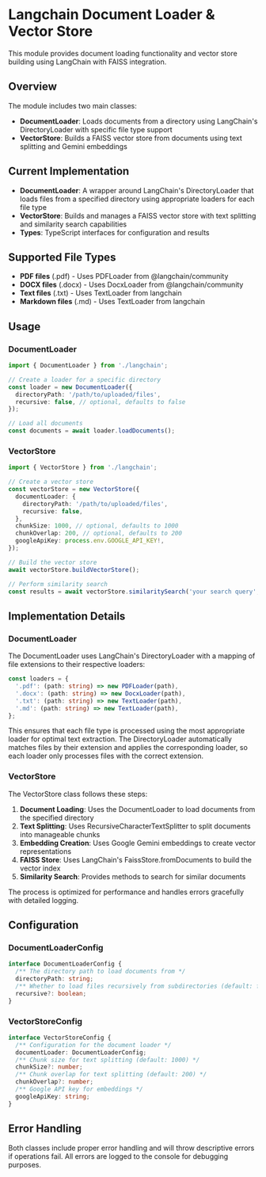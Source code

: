 # Langchain Document Loader & Vector Store

This module provides document loading functionality and vector store building using LangChain with FAISS integration.

## Overview

The module includes two main classes:

- **DocumentLoader**: Loads documents from a directory using LangChain's DirectoryLoader with specific file type support
- **VectorStore**: Builds a FAISS vector store from documents using text splitting and Gemini embeddings

## Current Implementation

- **DocumentLoader**: A wrapper around LangChain's DirectoryLoader that loads files from a specified directory using appropriate loaders for each file type
- **VectorStore**: Builds and manages a FAISS vector store with text splitting and similarity search capabilities
- **Types**: TypeScript interfaces for configuration and results

## Supported File Types

- **PDF files** (.pdf) - Uses PDFLoader from @langchain/community
- **DOCX files** (.docx) - Uses DocxLoader from @langchain/community
- **Text files** (.txt) - Uses TextLoader from langchain
- **Markdown files** (.md) - Uses TextLoader from langchain

## Usage

### DocumentLoader

```typescript
import { DocumentLoader } from './langchain';

// Create a loader for a specific directory
const loader = new DocumentLoader({
  directoryPath: '/path/to/uploaded/files',
  recursive: false, // optional, defaults to false
});

// Load all documents
const documents = await loader.loadDocuments();
```

### VectorStore

```typescript
import { VectorStore } from './langchain';

// Create a vector store
const vectorStore = new VectorStore({
  documentLoader: {
    directoryPath: '/path/to/uploaded/files',
    recursive: false,
  },
  chunkSize: 1000, // optional, defaults to 1000
  chunkOverlap: 200, // optional, defaults to 200
  googleApiKey: process.env.GOOGLE_API_KEY!,
});

// Build the vector store
await vectorStore.buildVectorStore();

// Perform similarity search
const results = await vectorStore.similaritySearch('your search query', 5);
```

## Implementation Details

### DocumentLoader

The DocumentLoader uses LangChain's DirectoryLoader with a mapping of file extensions to their respective loaders:

```typescript
const loaders = {
  '.pdf': (path: string) => new PDFLoader(path),
  '.docx': (path: string) => new DocxLoader(path),
  '.txt': (path: string) => new TextLoader(path),
  '.md': (path: string) => new TextLoader(path),
};
```

This ensures that each file type is processed using the most appropriate loader for optimal text extraction. The DirectoryLoader automatically matches files by their extension and applies the corresponding loader, so each loader only processes files with the correct extension.

### VectorStore

The VectorStore class follows these steps:

1. **Document Loading**: Uses the DocumentLoader to load documents from the specified directory
2. **Text Splitting**: Uses RecursiveCharacterTextSplitter to split documents into manageable chunks
3. **Embedding Creation**: Uses Google Gemini embeddings to create vector representations
4. **FAISS Store**: Uses LangChain's FaissStore.fromDocuments to build the vector index
5. **Similarity Search**: Provides methods to search for similar documents

The process is optimized for performance and handles errors gracefully with detailed logging.

## Configuration

### DocumentLoaderConfig

```typescript
interface DocumentLoaderConfig {
  /** The directory path to load documents from */
  directoryPath: string;
  /** Whether to load files recursively from subdirectories (default: false) */
  recursive?: boolean;
}
```

### VectorStoreConfig

```typescript
interface VectorStoreConfig {
  /** Configuration for the document loader */
  documentLoader: DocumentLoaderConfig;
  /** Chunk size for text splitting (default: 1000) */
  chunkSize?: number;
  /** Chunk overlap for text splitting (default: 200) */
  chunkOverlap?: number;
  /** Google API key for embeddings */
  googleApiKey: string;
}
```

## Error Handling

Both classes include proper error handling and will throw descriptive errors if operations fail. All errors are logged to the console for debugging purposes.
